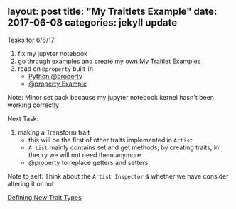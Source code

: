 layout: post
title: "My Traitlets Example"
date: 2017-06-08
categories: jekyll update
---

Tasks for 6/8/17:
1. fix my jupyter notebook
2. go through examples and create my own [My Traitlet Examples][myex]
3. read on `@property` built-in
    * [Python @property][pyprop]
    * [@property Example][prop]

Note: Minor set back because my jupyter notebook kernel hasn't been working correctly


Next Task:
1. making a Transform trait
    * this will be the first of other traits implemented in `Artist`
    * `Artist` mainly contains set and get methods; by creating traits, in theory we will
    not need them anymore
    * @property to replace getters and setters


Note to self: Think about the `Artist Inspector` & whether we have consider altering it or not

[Defining New Trait Types][dntt]

[dntt]:  https://traitlets.readthedocs.io/en/stable/defining_traits.html
[myex]: https://github.com/katierose1029/gsoc_work/blob/master/traitlet_testing/my-traitlet-example.ipynb
[pyprop]: https://www.programiz.com/python-programming/property
[prop]: http://localhost:8888/notebooks/traitlet_testing/property-tester.ipynb
